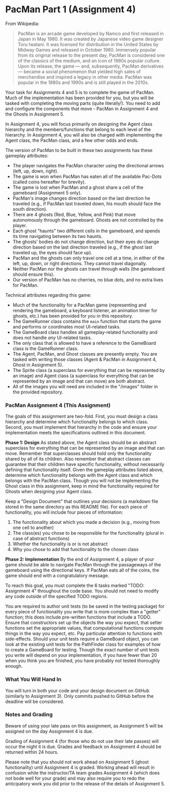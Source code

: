 # PacMan Part 1 (Assignment 4)

From Wikipedia:
> PacMan is an arcade game developed by Namco and first released in Japan in May 1980. It was created by Japanese video game designer Toru Iwatani. It was licensed for distribution in the United States by Midway Games and released in October 1980. Immensely popular from its original release to the present day, PacMan is considered one of the classics of the medium, and an icon of 1980s popular culture. Upon its release, the game — and, subsequently, PacMan derivatives — became a social phenomenon that yielded high sales of merchandise and inspired a legacy in other media. PacMan was popular in the 1980s and 1990s and is still played in the 2010s.

Your task for Assignments 4 and 5 is to complete the game of PacMan. Much of the implementation has been provided for you, but you will be tasked with completing the moving parts (quite literally!). You need to add and configure the components that move - PacMan in Assignment 4 and the Ghosts in Assignment 5.

In Assignment 4, you will focus primarily on designing the Agent class hierarchy and the members/functions that belong to each level of the hierarchy. In Assignment 4, you will also be charged with implementing the Agent class, the PacMan class, and a few other odds and ends.

The version of PacMan to be built in these two assignments has these gameplay attributes:
  * The player navigates the PacMan character using the directional arrows (left, up, down, right).
  * The game is won when PacMan has eaten all of the available Pac-Dots (called coins hereafter for brevity).
  * The game is lost when PacMan and a ghost share a cell of the gameboard (Assignment 5 only).
  * PacMan's image changes direction based on the last direction he traveled (e.g., if PacMan last traveled down, his mouth should face the south direction).
  * There are 4 ghosts (Red, Blue, Yellow, and Pink) that move autonomously through the gameboard. Ghosts are not controlled by the player.
  * Each ghost "haunts" two different cells in the gameboard, and spends its time navigating between its two haunts.
  * The ghosts' bodies do not change direction, but their eyes do change direction based on the last direction traveled (e.g., if the ghost last traveled up, the eyes should face up).
  * PacMan and the ghosts can only travel one cell at a time, in either of the left, up, down, or right directions. They cannot travel diagonally.
  * Neither PacMan nor the ghosts can travel through walls (the gameboard should ensure this).
  * Our version of PacMan has no cherries, no blue dots, and no extra lives for PacMan.

Technical attributes regarding this game:
  * Much of the functionality for a PacMan game (representing and rendering the gameboard, a keyboard listener, an animation timer for ghosts, etc.) has been provided for you in this repository.
  * The GameRunner class contains the `main` function that starts the game and performs or coordinates most UI-related tasks.
  * The GameBoard class handles all gameplay-related functionality and does not handle *any* UI-related tasks.
  * The only class that is allowed to have a reference to the GameBoard class is the GameRunner class.
  * The Agent, PacMan, and Ghost classes are presently empty. You are tasked with writing those classes (Agent & PacMan in Assignment 4, Ghost in Assignment 5).
  * The Sprite class (a superclass for everything that can be represented by an image) and Agent class (a superclass for everything that can be represented by an image and that can move) are both abstract.
  * All of the images you will need are included in the "/images" folder in the provided repository.

### PacMan Assignment 4 (This Assignment)

The goals of this assignment are two-fold. First, you must design a class hierarchy and determine which functionality belongs to which class. Second, you must implement that hierarchy in the code and ensure your implementation meets the specifications outlined in this document.

**Phase 1: Design** As stated above, the Agent class should be an abstract superclass for everything that can be represented by an image and that can move. Remember that superclasses should hold only the functionality shared by all of its children. Also remember that abstract classes can guarantee that their children have specific functionality, without necessarily defining that functionality itself. Given the gameplay attributes listed above, determine which functionality belongs with the Agent class and which belongs with the PacMan class. Though you will not be implementing the Ghost class in this assignment, keep in mind the functionality required for Ghosts when designing your Agent class.

Keep a "Design Document" that outlines your decisions (a markdown file stored in the same directory as this README file). For each piece of functionality, you will include four pieces of information:
1. The functionality about which you made a decision (e.g., moving from one cell to another)
2. The class(es) you chose to be responsible for the functionality (plural in case of abstract functions)
3. Whether the functionality is or is not abstract
4. Why you chose to add that functionality to the chosen class

**Phase 2: Implementation** By the end of Assignment 4, a player of your game should be able to navigate PacMan through the passageways of the gameboard using the directional keys. If PacMan eats all of the coins, the game should end with a congratulatory message.

To reach this goal, you must complete the 6 tasks marked "TODO: Assignment 4" throughout the code base. You should not need to modify any code outside of the specified TODO regions.

You are required to author unit tests (to be saved in the testing package) for every piece of functionality you write that is more complex than a "getter" function; this does include pre-written functions that include a TODO. Ensure that constructors set up the objects the way you expect, that setter functions set the appropriate values, that computational functions compute things in the way you expect, etc. Pay particular attention to functions with side-effects. Should your unit tests require a GameBoard object, you can look at the existing unit tests for the PathFinder class for examples of how to create a GameBoard for testing. Though the exact number of unit tests you write will depend on your implementation, if you have fewer than 20 when you think you are finished, you have probably not tested thoroughly enough.

### What You Will Hand In
You will turn in both your code and your design document on GitHub (similarly to Assignment 3). Only commits pushed to GitHub before the deadline will be considered.

### Notes and Grading
Beware of using your late pass on this assignment, as Assignment 5 will be assigned on the day Assignment 4 is due.

Grading of Assignment 4 (for those who do not use their late passes) will occur the night it is due. Grades and feedback on Assignment 4 should be returned within 24 hours.

Please note that you should not work ahead on Assignment 5 (ghost functionality) until Assignment 4 is graded. Working ahead will result in confusion while the instructor/TA team grades Assignment 4 (which does not bode well for your grade) and may also require you to redo the anticipatory work you did prior to the release of the details of Assignment 5.
